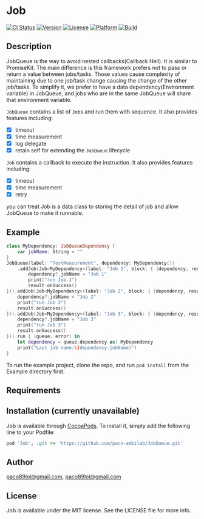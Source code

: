 # Job

[![CI Status](https://img.shields.io/travis/paco89lol@gmail.com/Job.svg?style=flat)](https://travis-ci.org/paco89lol@gmail.com/Job)
[![Version](https://img.shields.io/cocoapods/v/Job.svg?style=flat)](https://cocoapods.org/pods/Job)
[![License](https://img.shields.io/cocoapods/l/Job.svg?style=flat)](https://cocoapods.org/pods/Job)
[![Platform](https://img.shields.io/cocoapods/p/Job.svg?style=flat)](https://cocoapods.org/pods/Job)
[![Build](https://github.com/paco-ambilab/JobQueue/workflows/Swift/badge.svg)](https://github.com/Tundaware/JobQueue/actions?query=workflow%3ASwift)

## Description

JobQueue is the way to avoid nested callbacks(Callback Hell). It is similar to PromiseKit. The main difference is this framework prefers not to pass or return a value between jobs/tasks. Those values cause complexity of maintaining due to one job/task change causing the change of the other job/tasks. To simplify it, we prefer to have a data dependency(Environment variable) in JobQueue, and jobs who are in the same JobQueue will share that environment variable.

`JobQueue` contains a list of  `Job`s and run them with sequence. It also provides features including:
- [X] timeout
- [X] time measurement
- [X] log delegate
- [X] retain self for extending the `JobQueue` lifecycle

`Job` contains a callback to execute the instruction. It also provides features including:
- [X] timeout
- [X] time measurement
- [X] retry

you can treat Job is a data class to storing the detail of job and allow JobQueue to make it runnable.

## Example

```swift
class MyDependency: JobQueueDependency {
    var jobName: String = ""
}
JobQueue(label: "TestMeasurement", dependency: MyDependency())
    .addJob(Job<MyDependency>(label: "Job 1", block: { (dependency, result) in
        dependency?.jobName = "Job 1"
        print("run Job 1")
        result.onSuccess()
})).addJob(Job<MyDependency>(label: "Job 2", block: { (dependency, result) in
    dependency?.jobName = "Job 2"
    print("run Job 2")
    result.onSuccess()
})).addJob(Job<MyDependency>(label: "Job 3", block: { (dependency, result) in
    dependency?.jobName = "Job 3"
    print("run Job 3")
    result.onSuccess()
})).run { (queue, error) in
    let dependency = queue.dependency as! MyDependency
    print("Last job name:\(dependency.jobName)")
}
```

To run the example project, clone the repo, and run `pod install` from the Example directory first.


## Requirements

## Installation (currently unavailable)

Job is available through [CocoaPods](https://cocoapods.org). To install
it, simply add the following line to your Podfile:

```ruby
pod 'Job', :git => 'https://github.com/paco-ambilab/JobQueue.git'
```

## Author

paco89lol@gmail.com, paco89lol@gmail.com

## License

Job is available under the MIT license. See the LICENSE file for more info.
